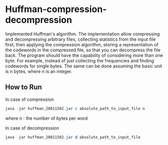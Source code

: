 # Huffman-compression-decompression
Implemented Huffman's algorithm. The implementation allow compressing and decompressing arbitrary files, collecting statistics from the input file first, 
then applying the compression algorithm, storing a representation of the codewords in the compressed file, so that you can decompress the file back. 
The program should have the capability of considering more than one byte. For example, instead of just collecting the frequencies and finding codewords for single bytes. 
The same can be done assuming the basic unit is n bytes, where n is an integer.

## How to Run

In case of compression
``` java
java -jar huffman_20011502.jar c absolute_path_to_input_file n 
```
where n : the number of bytes per word


In case of decompression
``` java
java -jar huffman_20011502.jar d absolute_path_to_input_file
```
